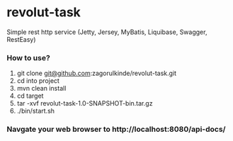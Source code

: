 # revolut-task
Simple rest http service (Jetty, Jersey, MyBatis, Liquibase, Swagger, RestEasy)

### How to use?

  1. git clone git@github.com:zagorulkinde/revolut-task.git
  2. cd into project
  3. mvn clean install 
  4. cd target 
  5. tar -xvf revolut-task-1.0-SNAPSHOT-bin.tar.gz
  6. ./bin/start.sh
  
### Navgate your web browser to http://localhost:8080/api-docs/
